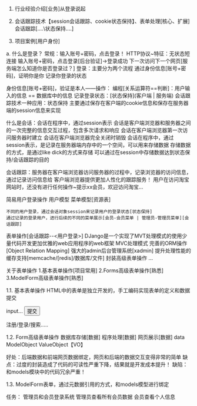 1. 行业经验介绍[业务]从登录说起

2. 会话跟踪技术【session会话跟踪、cookie状态保持】、表单处理[核心、扩展]
会话跟踪[....\状态保持\....]

3. 项目案例[用户身份]


a. 什么是登录？
常规：输入账号+密码，点击登录！
HTTP协议~特征：无状态短连接
    输入账号+密码，点击登录[后台验证]->登录成功
    下一次访问下一个网页[服务端怎么知道你是否登录过？]
登录：主要分为两个流程
    通过身份信息[账号+密码]，证明你是你
    记录你登录的状态

身份信息[账号+密码]，验证是本人——操作：
    编程[关系运算符==判断]：用户输入的信息 == 数据库中的信息
    记录登录状态：[状态保持](客户端 | 服务端)
        会话跟踪技术一种应用：状态保持
            主要通过保存在客户端的cookie信息和保存在服务器端的session信息来实现

什么是会话：会话在程序中，通过session表示
    会话是客户端浏览器和服务器之间的一次完整的信息交互过程，包含多次请求和响应
    会话在客户端浏览器第一次访问服务器时建立
    会话在客户端浏览器完全关闭时销毁
    会话在程序中，通过session表示，是记录在服务器端内存中的一个空间，可以用来存储数据
    存储数据的方式，是通过like dick的方式来存储
    可以通过在session中存储数据达到状态保持/会话跟踪的目的

会话跟踪：服务器在客户端浏览器访问服务器的过程中，记录浏览器的访问信息，通过记录访问信息给
    客户端浏览器提供更加人性化的跟踪服务！
    用户在访问淘宝网站时，还没有进行任何操作~提示xx会员，欢迎访问淘宝...

简易用户登录操作
    用户模型
    菜单模型[资源表]

    不同的用户登录，通过会话对象session来记录用户的登录状态[状态保持]
    通过记录的登录用户，进行后续的不同的菜单展示[会员-会员菜单 | 管理员-管理员菜单][会话跟踪]


表单操作[会话跟踪--<用户登录>]
    DJango是一个实现了MVT处理模式的使用少量代码开发更加优雅的web应用程序的web框架
    MVC处理模式
    完善的ORM操作[Object Relation Mapping]
    强大的admin后台管理系统[xadmin]
    提升处理性能的缓存支持[memcache/[redis]/数据库/文件]
    封装高级表单操作
    ...

关于表单操作
1.基本表单操作[项目常用]
2.Forms高级表单操作[熟悉]
3.ModelForm高级表单操作[熟悉]

1.1. 基本表单操作
HTML中的表单是独立开发的，手工编码实现表单的定义和数据提交
<form method="post" action="..">
    input...
    <input type="submit" value="提交"/>
</form>

注册/登录/搜索.....

1.2. Form高级表单操作
数据库存储[数据]  程序处理[数据]   网页展示[数据]
data              ModelObject      ValueObject【VO】

好处：后端数据和前端网页数据绑定，网页和后端的数据交互变得非常的简单
缺点：过度的封装造成了代码的可读性严重下降，结果就是开发成本提升！
    缺陷：和models模块中的代码冗余严重！

1.3. ModelForm表单，通过元数据引用的方式，和models模型进行绑定



任务：
管理员和会员登录系统
管理员查看所有会员数据
会员查看个人信息
